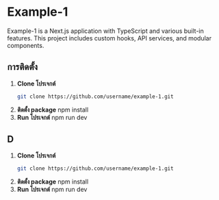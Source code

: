 # Example-1

Example-1 is a Next.js application with TypeScript and various built-in features. This project includes custom hooks, API services, and modular components.

## การติดตั้ง

1. **Clone โปรเจกต์**
   ```bash
   git clone https://github.com/username/example-1.git
2. **ติดตั้ง package**
    npm install
2. **Run โปรเจกต์**
    npm run dev


## D

1. **Clone โปรเจกต์**
   ```bash
   git clone https://github.com/username/example-1.git
2. **ติดตั้ง package**
    npm install
2. **Run โปรเจกต์**
    npm run dev
